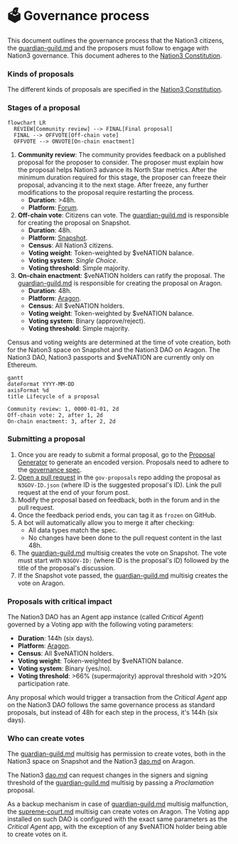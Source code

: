 # 🗳 Governance process

This document outlines the governance process that the Nation3 citizens, the [guardian-guild.md](../guilds/guardian-guild.md "mention") and the proposers must follow to engage with Nation3 governance. This document adheres to the [Nation3 Constitution](https://linked.md/v?u=ipfs://bafybeidfupkrpzch3gwryqnaevratjc2nabhfoibygn5mmdpaylzbmajqu/Constitution.linked.md).

### Kinds of proposals

The different kinds of proposals are specified in the [Nation3 Constitution](https://linked.md/v?u=https://linked.md/api/github/nation3/law/main/Constitution.linked.md#Meta%20Proposal).

### Stages of a proposal

```mermaid
flowchart LR
  REVIEW[Community review] --> FINAL[Final proposal]
  FINAL --> OFFVOTE[Off-chain vote]
  OFFVOTE --> ONVOTE[On-chain enactment]
```

1. **Community review**: The community provides feedback on a published proposal for the proposer to consider. The proposer must explain how the proposal helps Nation3 advance its North Star metrics. After the minimum duration required for this stage, the proposer can freeze their proposal, advancing it to the next stage. After freeze, any further modifications to the proposal require restarting the process.
   * **Duration**: >48h.
   * **Platform**: [Forum](https://forum.nation3.org).
2. **Off-chain vote**: Citizens can vote. The [guardian-guild.md](../guilds/guardian-guild.md "mention") is responsible for creating the proposal on Snapshot.
   * **Duration**: 48h.
   * **Platform**: [Snapshot](https://snapshot.org/#/nation3.eth).
   * **Census**: All Nation3 citizens.
   * **Voting weight**: Token-weighted by $veNATION balance.
   * **Voting system**: _Single Choice_.
   * **Voting threshold**: Simple majority.
3. **On-chain enactment**: $veNATION holders can ratify the proposal. The [guardian-guild.md](../guilds/guardian-guild.md "mention") is responsible for creating the proposal on Aragon.
   * **Duration**: 48h.
   * **Platform**: [Aragon](https://client.aragon.org/#/nation3/0x92462953792d3e84af56edfc74d93e5885d38cc0/).
   * **Census**: All $veNATION holders.
   * **Voting weight**: Token-weighted by $veNATION balance.
   * **Voting system**: Binary (approve/reject).
   * **Voting threshold**: Simple majority.

Census and voting weights are determined at the time of vote creation, both for the Nation3 space on Snapshot and the Nation3 DAO on Aragon. The Nation3 DAO, Nation3 passports and $veNATION are currently only on Ethereum.

```mermaid
gantt
dateFormat YYYY-MM-DD
axisFormat %d
title Lifecycle of a proposal

Community review: 1, 0000-01-01, 2d
Off-chain vote: 2, after 1, 2d
On-chain enactment: 3, after 2, 2d
```

### Submitting a proposal

1. Once you are ready to submit a formal proposal, go to the [Proposal Generator](https://gov.nation3.org/proposals/create) to generate an encoded version. Proposals need to adhere to the [governance spec](https://github.com/nation3/gov/blob/main/specs/N3GOV-v2.d.ts).
2. [Open a pull request](https://github.com/nation3/gov-proposals/pull/new) in the `gov-proposals` repo adding the proposal as `N3GOV-ID.json` (where ID is the suggested proposal's ID). Link the pull request at the end of your forum post.
3. Modify the proposal based on feedback, both in the forum and in the pull request.
4. Once the feedback period ends, you can tag it as `frozen` on GitHub.
5. A bot will automatically allow you to merge it after checking:
   * All data types match the spec.
   * No changes have been done to the pull request content in the last 48h.
6. The [guardian-guild.md](../guilds/guardian-guild.md "mention") multisig creates the vote on Snapshot. The vote must start with `N3GOV-ID:` (where ID is the proposal's ID) followed by the title of the proposal's discussion.
7. If the Snapshot vote passed, the [guardian-guild.md](../guilds/guardian-guild.md "mention") multisig creates the vote on Aragon.

### Proposals with critical impact

The Nation3 DAO has an Agent app instance (called _Critical Agent_) governed by a Voting app with the following voting parameters:

* **Duration**: 144h (six days).
* **Platform**: [Aragon](https://client.aragon.org/#/nation3/0xfbad11cb39f62cf5248b2d85e3fb36df99df758e/).
* **Census**: All $veNATION holders.
* **Voting weight**: Token-weighted by $veNATION balance.
* **Voting system**: Binary (yes/no).
* **Voting threshold**: >66% (supermajority) approval threshold with >20% participation rate.

Any proposal which would trigger a transaction from the _Critical Agent_ app on the Nation3 DAO follows the same governance process as standard proposals, but instead of 48h for each step in the process, it's 144h (six days).

### Who can create votes

The [guardian-guild.md](../guilds/guardian-guild.md "mention") multisig has permission to create votes, both in the Nation3 space on Snapshot and the Nation3 [dao.md](dao.md "mention") on Aragon.

The Nation3 [dao.md](dao.md "mention") can request changes in the signers and signing threshold of the [guardian-guild.md](../guilds/guardian-guild.md "mention") multisig by passing a _Proclamation_ proposal.

As a backup mechanism in case of [guardian-guild.md](../guilds/guardian-guild.md "mention") multisig malfunction, the [supreme-court.md](supreme-court.md "mention") multisig can create votes on Aragon. The Voting app installed on such DAO is configured with the exact same parameters as the _Critical Agent_ app, with the exception of any $veNATION holder being able to create votes on it.
